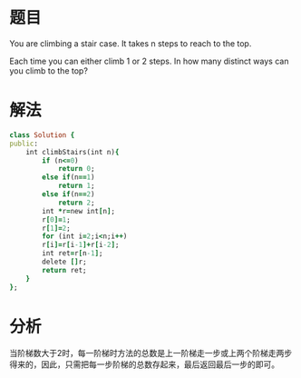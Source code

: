 # 题目
You are climbing a stair case. It takes n steps to reach to the top.

Each time you can either climb 1 or 2 steps. In how many distinct ways can you climb to the top?

# 解法

```ruby
class Solution {
public:
    int climbStairs(int n){
        if (n<=0)
            return 0;
        else if(n==1)
            return 1;
        else if(n==2)
            return 2;
        int *r=new int[n];
        r[0]=1;
        r[1]=2;
        for (int i=2;i<n;i++)
        r[i]=r[i-1]+r[i-2];
        int ret=r[n-1];
        delete []r;
        return ret;
    }
};

```
# 分析
当阶梯数大于2时，每一阶梯时方法的总数是上一阶梯走一步或上两个阶梯走两步得来的，因此，只需把每一步阶梯的总数存起来，最后返回最后一步的即可。
